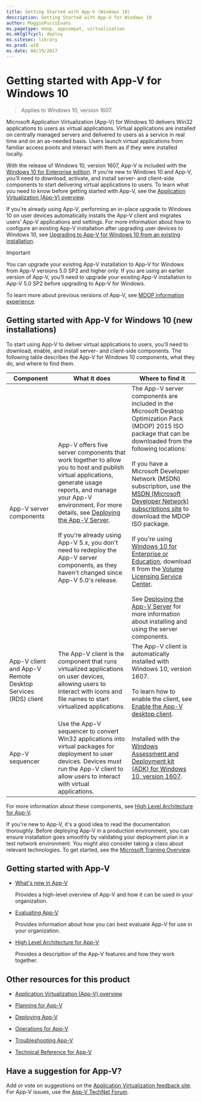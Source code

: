 ```yaml
---
title: Getting Started with App-V (Windows 10)
description: Getting Started with App-V for Windows 10
author: MaggiePucciEvans
ms.pagetype: mdop, appcompat, virtualization
ms.mktglfcycl: deploy
ms.sitesec: library
ms.prod: w10
ms.date: 04/19/2017
---
```


# Getting started with App-V for Windows 10

>Applies to Windows 10, version 1607.

Microsoft Application Virtualization (App-V) for Windows 10 delivers Win32 applications to users as virtual applications. Virtual applications are installed on centrally managed servers and delivered to users as a service in real time and on an as-needed basis. Users launch virtual applications from familiar access points and interact with them as if they were installed locally.

With the release of Windows 10, version 1607, App-V is included with the [Windows 10 for Enterprise edition](https://www.microsoft.com/en-us/WindowsForBusiness/windows-for-enterprise). If you're new to Windows 10 and App-V, you’ll need to download, activate, and install server- and client-side components to start delivering virtual applications to users. To learn what you need to know before getting started with App-V, see the [Application Virtualization (App-V) overview](appv-for-windows.md).

If you’re already using App-V, performing an in-place upgrade to Windows 10 on user devices automatically installs the App-V client and migrates users’ App-V applications and settings. For more information about how to configure an existing App-V installation after upgrading user devices to Windows 10, see [Upgrading to App-V for Windows 10 from an existing installation](appv-upgrading-to-app-v-for-windows-10-from-an-existing-installation.md).

>[!IMPORTANT]
>You can upgrade your existing App-V installation to App-V for Windows from App-V versions 5.0 SP2 and higher only. If you are using an earlier version of App-V, you’ll need to upgrade your existing App-V installation to App-V 5.0 SP2 before upgrading to App-V for Windows.

To learn more about previous versions of App-V, see [MDOP information experience](https://technet.microsoft.com/itpro/mdop/index).

## Getting started with App-V for Windows 10 (new installations)

To start using App-V to deliver virtual applications to users, you’ll need to download, enable, and install server- and client-side components. The following table describes the App-V for Windows 10 components, what they do, and where to find them.

<!--App-V Remote Desktop Services (RDS) client once had its own row in the table below, and could have its own row again. As of 7/29/2016, it's in the same row as App-V client --> 

| Component  | What it does     | Where to find it     |
|------------|--|------|
| App-V server components | App-V offers five server components that work together to allow you to host and publish virtual applications, generate usage reports, and manage your App-V environment. For more details, see [Deploying the App-V Server](appv-deploying-the-appv-server.md).<br><br>If you're already using App-V 5.x, you don't need to redeploy the App-V server components, as they haven't changed since App-V 5.0's release. | The App-V server components are included in the Microsoft Desktop Optimization Pack (MDOP) 2015 ISO package that can be downloaded from the following locations:<br><br> If you have a Microsoft Developer Network (MSDN) subscription, use the [MSDN (Microsoft Developer Network) subscriptions site](https://msdn.microsoft.com/en-us/subscriptions/downloads/default.aspx#FileId=65215) to download the MDOP ISO package.<br><br> If you're using [Windows 10 for Enterprise or Education](https://www.microsoft.com/en-us/WindowsForBusiness/windows-product-home), download it from the [Volume Licensing Service Center](https://www.microsoft.com/en-us/licensing/default.aspx).<br><br>See [Deploying the App-V Server](appv-deploying-the-appv-server.md) for more information about installing and using the server components.|
| App-V client and App-V Remote Desktop Services (RDS) client | The App-V client is the component that runs virtualized applications on user devices, allowing users to interact with icons and file names to start virtualized applications. | The App-V client is automatically installed with Windows 10, version 1607. <br><br>To learn how to enable the client, see [Enable the App-V desktop client](appv-enable-the-app-v-desktop-client.md).           |
| App-V sequencer      | Use the App-V sequencer to convert Win32 applications into virtual packages for deployment to user devices. Devices must run the App-V client to allow users to interact with virtual applications.    | Installed with the [Windows Assessment and Deployment kit (ADK) for Windows 10, version 1607](https://developer.microsoft.com/windows/hardware/windows-assessment-deployment-kit).  |

For more information about these components, see [High Level Architecture for App-V](appv-high-level-architecture.md).

If you're new to App-V, it's a good idea to read the documentation thoroughly. Before deploying App-V in a production environment, you can ensure installation goes smoothly by validating your deployment plan in a test network environment. You might also consider taking a class about relevant technologies. To get started, see the [Microsoft Training Overview](https://www.microsoft.com/en-us/learning/default.aspx).

## Getting started with App-V


-   [What's new in App-V](appv-about-appv.md)

    Provides a high-level overview of App-V and how it can be used in your organization.

-   [Evaluating App-V](appv-evaluating-appv.md)

    Provides information about how you can best evaluate App-V for use in your organization.

-   [High Level Architecture for App-V](appv-high-level-architecture.md)

    Provides a description of the App-V features and how they work together.

## <a href="" id="other-resources-for-this-product-"></a>Other resources for this product


-   [Application Virtualization (App-V) overview](appv-for-windows.md)

-   [Planning for App-V](appv-planning-for-appv.md)

-   [Deploying App-V](appv-deploying-appv.md)

-   [Operations for App-V](appv-operations.md)

-   [Troubleshooting App-V](appv-troubleshooting.md)

-   [Technical Reference for App-V](appv-technical-reference.md)

## Have a suggestion for App-V?

Add or vote on suggestions on the [Application Virtualization feedback site](http://appv.uservoice.com/forums/280448-microsoft-application-virtualization).<br>For App-V issues, use the [App-V TechNet Forum](https://social.technet.microsoft.com/Forums/en-US/home?forum=mdopappv).